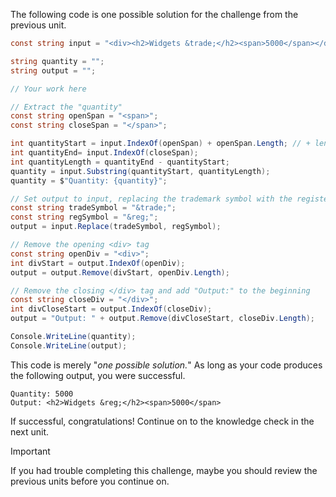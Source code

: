 The following code is one possible solution for the challenge from the previous unit.

```csharp
const string input = "<div><h2>Widgets &trade;</h2><span>5000</span></div>";

string quantity = "";
string output = "";

// Your work here

// Extract the "quantity"
const string openSpan = "<span>";
const string closeSpan = "</span>";

int quantityStart = input.IndexOf(openSpan) + openSpan.Length; // + length of <span> so index at end of <span> tag
int quantityEnd= input.IndexOf(closeSpan);
int quantityLength = quantityEnd - quantityStart;
quantity = input.Substring(quantityStart, quantityLength);
quantity = $"Quantity: {quantity}";

// Set output to input, replacing the trademark symbol with the registered trademark symbol
const string tradeSymbol = "&trade;";
const string regSymbol = "&reg;";
output = input.Replace(tradeSymbol, regSymbol);

// Remove the opening <div> tag
const string openDiv = "<div>";
int divStart = output.IndexOf(openDiv);
output = output.Remove(divStart, openDiv.Length);

// Remove the closing </div> tag and add "Output:" to the beginning
const string closeDiv = "</div>";
int divCloseStart = output.IndexOf(closeDiv);
output = "Output: " + output.Remove(divCloseStart, closeDiv.Length);

Console.WriteLine(quantity);
Console.WriteLine(output);
```

This code is merely "*one possible solution.*" As long as your code produces the following output, you were successful.

```Output
Quantity: 5000
Output: <h2>Widgets &reg;</h2><span>5000</span>
```

If successful, congratulations! Continue on to the knowledge check in the next unit.

> [!IMPORTANT]
> If you had trouble completing this challenge, maybe you should review the previous units before you continue on.
